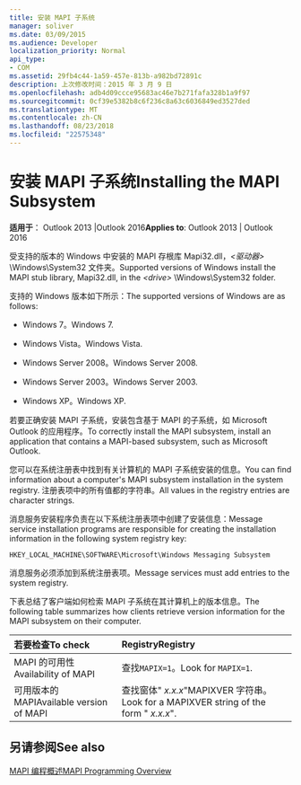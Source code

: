 ```yaml
---
title: 安装 MAPI 子系统
manager: soliver
ms.date: 03/09/2015
ms.audience: Developer
localization_priority: Normal
api_type:
- COM
ms.assetid: 29fb4c44-1a59-457e-813b-a982bd72891c
description: 上次修改时间：2015 年 3 月 9 日
ms.openlocfilehash: adb4d09ccce95683ac46e7b271fafa328b1a9f97
ms.sourcegitcommit: 0cf39e5382b8c6f236c8a63c6036849ed3527ded
ms.translationtype: MT
ms.contentlocale: zh-CN
ms.lasthandoff: 08/23/2018
ms.locfileid: "22575348"
---
```

# <a name="installing-the-mapi-subsystem"></a><span data-ttu-id="cdffc-103">安装 MAPI 子系统</span><span class="sxs-lookup"><span data-stu-id="cdffc-103">Installing the MAPI Subsystem</span></span>

  
  
<span data-ttu-id="cdffc-104">**适用于**： Outlook 2013 |Outlook 2016</span><span class="sxs-lookup"><span data-stu-id="cdffc-104">**Applies to**: Outlook 2013 | Outlook 2016</span></span> 
  
<span data-ttu-id="cdffc-105">受支持的版本的 Windows 中安装的 MAPI 存根库 Mapi32.dll，_\<驱动器\>_ \Windows\System32 文件夹。</span><span class="sxs-lookup"><span data-stu-id="cdffc-105">Supported versions of Windows install the MAPI stub library, Mapi32.dll, in the  _\<drive\>_ \Windows\System32 folder.</span></span> 
  
<span data-ttu-id="cdffc-106">支持的 Windows 版本如下所示：</span><span class="sxs-lookup"><span data-stu-id="cdffc-106">The supported versions of Windows are as follows:</span></span>
  
- <span data-ttu-id="cdffc-107">Windows 7。</span><span class="sxs-lookup"><span data-stu-id="cdffc-107">Windows 7.</span></span>
    
- <span data-ttu-id="cdffc-108">Windows Vista。</span><span class="sxs-lookup"><span data-stu-id="cdffc-108">Windows Vista.</span></span>
    
- <span data-ttu-id="cdffc-109">Windows Server 2008。</span><span class="sxs-lookup"><span data-stu-id="cdffc-109">Windows Server 2008.</span></span>
    
- <span data-ttu-id="cdffc-110">Windows Server 2003。</span><span class="sxs-lookup"><span data-stu-id="cdffc-110">Windows Server 2003.</span></span>
    
- <span data-ttu-id="cdffc-111">Windows XP。</span><span class="sxs-lookup"><span data-stu-id="cdffc-111">Windows XP.</span></span>
    
<span data-ttu-id="cdffc-112">若要正确安装 MAPI 子系统，安装包含基于 MAPI 的子系统，如 Microsoft Outlook 的应用程序。</span><span class="sxs-lookup"><span data-stu-id="cdffc-112">To correctly install the MAPI subsystem, install an application that contains a MAPI-based subsystem, such as Microsoft Outlook.</span></span>
  
<span data-ttu-id="cdffc-113">您可以在系统注册表中找到有关计算机的 MAPI 子系统安装的信息。</span><span class="sxs-lookup"><span data-stu-id="cdffc-113">You can find information about a computer's MAPI subsystem installation in the system registry.</span></span> <span data-ttu-id="cdffc-114">注册表项中的所有值都的字符串。</span><span class="sxs-lookup"><span data-stu-id="cdffc-114">All values in the registry entries are character strings.</span></span> 
  
<span data-ttu-id="cdffc-115">消息服务安装程序负责在以下系统注册表项中创建了安装信息：</span><span class="sxs-lookup"><span data-stu-id="cdffc-115">Message service installation programs are responsible for creating the installation information in the following system registry key:</span></span> 
  
 `HKEY_LOCAL_MACHINE\SOFTWARE\Microsoft\Windows Messaging Subsystem`
  
<span data-ttu-id="cdffc-116">消息服务必须添加到系统注册表项。</span><span class="sxs-lookup"><span data-stu-id="cdffc-116">Message services must add entries to the system registry.</span></span> 
  
<span data-ttu-id="cdffc-117">下表总结了客户端如何检索 MAPI 子系统在其计算机上的版本信息。</span><span class="sxs-lookup"><span data-stu-id="cdffc-117">The following table summarizes how clients retrieve version information for the MAPI subsystem on their computer.</span></span>
  
|<span data-ttu-id="cdffc-118">**若要检查**</span><span class="sxs-lookup"><span data-stu-id="cdffc-118">**To check**</span></span>|<span data-ttu-id="cdffc-119">**Registry**</span><span class="sxs-lookup"><span data-stu-id="cdffc-119">**Registry**</span></span>|
|:-----|:-----|
|<span data-ttu-id="cdffc-120">MAPI 的可用性</span><span class="sxs-lookup"><span data-stu-id="cdffc-120">Availability of MAPI</span></span>  <br/> |<span data-ttu-id="cdffc-121">查找`MAPIX=1`。</span><span class="sxs-lookup"><span data-stu-id="cdffc-121">Look for  `MAPIX=1`.</span></span>  <br/> |
|<span data-ttu-id="cdffc-122">可用版本的 MAPI</span><span class="sxs-lookup"><span data-stu-id="cdffc-122">Available version of MAPI</span></span>  <br/> |<span data-ttu-id="cdffc-123">查找窗体" _x.x.x_"MAPIXVER 字符串。</span><span class="sxs-lookup"><span data-stu-id="cdffc-123">Look for a MAPIXVER string of the form " _x.x.x_".</span></span>  <br/> |
   
## <a name="see-also"></a><span data-ttu-id="cdffc-124">另请参阅</span><span class="sxs-lookup"><span data-stu-id="cdffc-124">See also</span></span>



[<span data-ttu-id="cdffc-125">MAPI 编程概述</span><span class="sxs-lookup"><span data-stu-id="cdffc-125">MAPI Programming Overview</span></span>](mapi-programming-overview.md)

